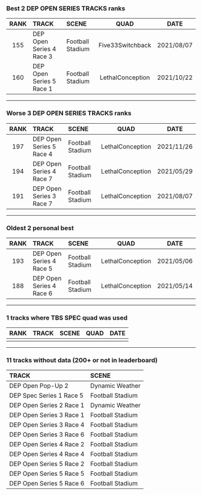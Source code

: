 ### Best 2 DEP OPEN SERIES TRACKS ranks
|RANK|TRACK|SCENE|QUAD|DATE|
|:---:|:---|:---|:---:|:---:|
|155|DEP Open Series 4 Race 3|Football Stadium|Five33Switchback|2021/08/07|
|160|DEP Open Series 5 Race 1|Football Stadium|LethalConception|2021/10/22|
---
### Worse 3 DEP OPEN SERIES TRACKS ranks
|RANK|TRACK|SCENE|QUAD|DATE|
|:---:|:---|:---|:---:|:---:|
|197|DEP Open Series 5 Race 4|Football Stadium|LethalConception|2021/11/26|
|194|DEP Open Series 4 Race 7|Football Stadium|LethalConception|2021/05/29|
|191|DEP Open Series 3 Race 7|Football Stadium|LethalConception|2021/08/07|
---
### Oldest 2 personal best
|RANK|TRACK|SCENE|QUAD|DATE|
|:---:|:---|:---|:---:|:---:|
|193|DEP Open Series 4 Race 5|Football Stadium|LethalConception|2021/05/06|
|188|DEP Open Series 4 Race 6|Football Stadium|LethalConception|2021/05/14|
---
### 1 tracks where TBS SPEC quad was used
|RANK|TRACK|SCENE|QUAD|DATE|
|:---:|:---|:---|:---:|:---:|
||||||
---
### 11 tracks without data (200+ or not in leaderboard)
|TRACK|SCENE|
|:---|:---|
|DEP Open Pop-Up 2|Dynamic Weather|
|DEP Spec Series 1 Race 5|Football Stadium|
|DEP Open Series 2 Race 1|Dynamic Weather|
|DEP Open Series 3 Race 1|Football Stadium|
|DEP Open Series 3 Race 4|Football Stadium|
|DEP Open Series 3 Race 6|Football Stadium|
|DEP Open Series 4 Race 2|Football Stadium|
|DEP Open Series 4 Race 4|Football Stadium|
|DEP Open Series 5 Race 2|Football Stadium|
|DEP Open Series 5 Race 5|Football Stadium|
|DEP Open Series 5 Race 6|Football Stadium|
